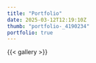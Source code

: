 ```yaml
---
title: "Portfolio"
date: 2025-03-12T12:19:10Z
thumb: "portfolio-_4190234"
portfolio: true
---
```


{{< gallery >}}